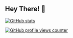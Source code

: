 ## Hey There! 👋

[![GitHub stats](https://github-readme-stats.vercel.app/api?username=pauliusu&count_private=true&theme=great-gatsby&hide=contribs,stars)](https://github.com/PauliusU)

[![GitHub profile views counter](https://komarev.com/ghpvc/?username=pauliusu)](https://komarev.com/ghpvc/?username=pauliusu)